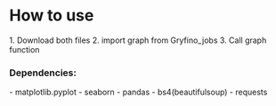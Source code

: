<h1>How to use</h1>
1. Download both files
2. import graph from Gryfino_jobs
3. Call graph function
<h3>Dependencies:</h3>
- matplotlib.pyplot
- seaborn
- pandas
- bs4(beautifulsoup)
- requests
